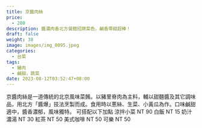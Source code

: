 ```yaml
---
title: 京醬肉絲
price:
  - 280
description: 醬濃肉香北方餐館招牌菜色，鹹香帶甜超棒！
draft: false
weight: 38
image: images/img_0095.jpeg
categories:
  - 台菜
tags:
  - 豬肉
  - 鹹甜，蔬菜
date: 2023-08-12T03:52:47+08:00
---
```

京醬肉絲是一道傳統的北京風味菜餚。以豬里脊肉為主料，輔以甜麵醬及其它調味品，用北方「醬爆」技法烹製而成。食用時以蔥絲、生菜、小黃瓜為作。口味鹹甜適中，醬香濃郁，風味獨特。  可搭配以下加點 涼拌小菜 NT 90 白飯 NT 15 奶汁濃湯 NT 30 紅茶 NT 50 美式咖啡 NT 50 可樂 NT 50